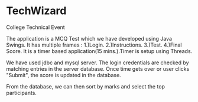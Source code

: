 # TechWizard
College Technical Event

The application is a MCQ Test which we have developed using Java Swings.
It has multiple frames :  1.)Login. 2.)Instructions. 3.)Test. 4.)Final Score.
It is a timer based application(15 mins.).Timer is setup using Threads.

We have used jdbc and mysql server. The login credentials are checked by matching entries in the server database.
Once time gets over or user clicks "Submit", the score is updated in the database.

From the database, we can then sort by marks and select the top participants.
